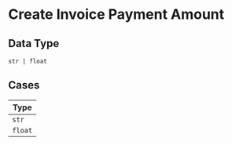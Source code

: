 
# Create Invoice Payment Amount

## Data Type

`str | float`

## Cases

| Type |
|  --- |
| `str` |
| `float` |

